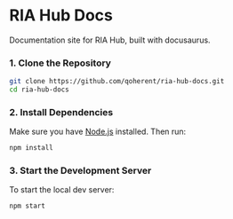 # RIA Hub Docs

Documentation site for RIA Hub, built with docusaurus.

### 1. Clone the Repository

```bash
git clone https://github.com/qoherent/ria-hub-docs.git
cd ria-hub-docs
```
### 2. Install Dependencies

Make sure you have [Node.js](https://nodejs.org/) installed. Then run:

```bash
npm install
```

### 3. Start the Development Server

To start the local dev server:

```bash
npm start
```

